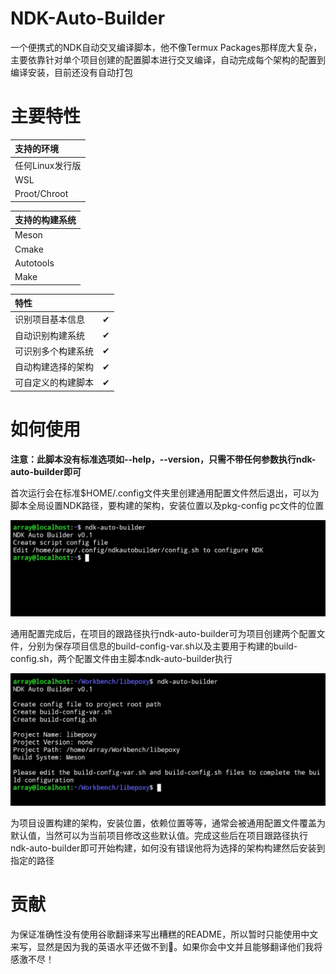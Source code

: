 # NDK-Auto-Builder

一个便携式的NDK自动交叉编译脚本，他不像Termux Packages那样庞大复杂，主要依靠针对单个项目创建的配置脚本进行交叉编译，自动完成每个架构的配置到编译安装，目前还没有自动打包


# 主要特性

| 支持的环境      |
|:----------------|
| 任何Linux发行版 |
| WSL             |
| Proot/Chroot    |


| 支持的构建系统 |
|:---------------|
| Meson          |
| Cmake          |
| Autotools      |
| Make           |


| 特性               |   |
|:-------------------|:-:|
| 识别项目基本信息   | ✔ |
| 自动识别构建系统   | ✔ |
| 可识别多个构建系统 | ✔ |
| 自动构建选择的架构 | ✔ |
| 可自定义的构建脚本 | ✔ |


# 如何使用

**注意：此脚本没有标准选项如--help，--version，只需不带任何参数执行ndk-auto-builder即可**

首次运行会在标准$HOME/.config文件夹里创建通用配置文件然后退出，可以为脚本全局设置NDK路径，要构建的架构，安装位置以及pkg-config pc文件的位置

![alt ](screenshot/screenshot1.jpg)

通用配置完成后，在项目的跟路径执行ndk-auto-builder可为项目创建两个配置文件，分别为保存项目信息的build-config-var.sh以及主要用于构建的build-config.sh，两个配置文件由主脚本ndk-auto-builder执行

![alt ](screenshot/screenshot2.jpg)

为项目设置构建的架构，安装位置，依赖位置等等，通常会被通用配置文件覆盖为默认值，当然可以为当前项目修改这些默认值。完成这些后在项目跟路径执行ndk-auto-builder即可开始构建，如何没有错误他将为选择的架构构建然后安装到指定的路径


# 贡献

为保证准确性没有使用谷歌翻译来写出糟糕的README，所以暂时只能使用中文来写，显然是因为我的英语水平还做不到🤣。如果你会中文并且能够翻译他们我将感激不尽！
